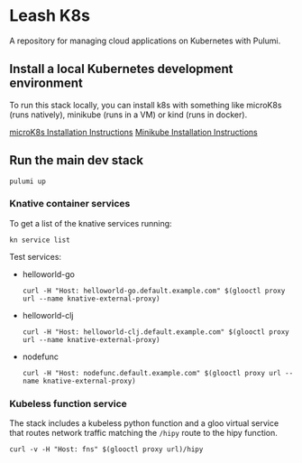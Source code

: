 # Leash K8s

A repository for managing cloud applications on Kubernetes with
Pulumi.

## Install a local Kubernetes development environment

To run this stack locally, you can install k8s with something like microK8s (runs natively), minikube (runs in a VM) or kind (runs in docker).

[microK8s Installation Instructions](docs/microk8s.md)
[Minikube Installation Instructions](docs/minikube.md)

## Run the main dev stack

`pulumi up`

### Knative container services

To get a list of the knative services running:

`kn service list`

Test services:
  - helloworld-go
    ```
    curl -H "Host: helloworld-go.default.example.com" $(glooctl proxy url --name knative-external-proxy)
    ```
  - helloworld-clj
    ```
    curl -H "Host: helloworld-clj.default.example.com" $(glooctl proxy url --name knative-external-proxy)
    ```
  - nodefunc
    ```
    curl -H "Host: nodefunc.default.example.com" $(glooctl proxy url --name knative-external-proxy)
    ```

### Kubeless function service

The stack includes a kubeless python function and a gloo virtual service that routes network traffic matching the `/hipy` route to the hipy function.

```
curl -v -H "Host: fns" $(glooctl proxy url)/hipy
```

